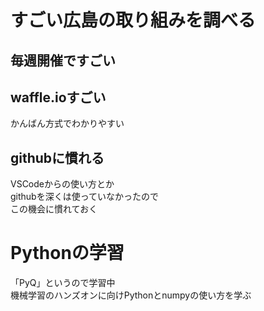 
# すごい広島の取り組みを調べる
## 毎週開催ですごい

## waffle.ioすごい
かんばん方式でわかりやすい  

## githubに慣れる
VSCodeからの使い方とか  
githubを深くは使っていなかったので  
この機会に慣れておく  

# Pythonの学習
「PyQ」というので学習中  
機械学習のハンズオンに向けPythonとnumpyの使い方を学ぶ  